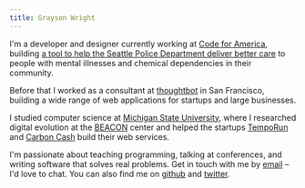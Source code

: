 ```yaml
---
title: Grayson Wright
---
```


I'm a developer and designer
currently working at [Code for America],
building [a tool to help the Seattle Police Department deliver better care][app]
to people with mental illnesses and chemical dependencies
in their community.

Before that I worked as a consultant at [thoughtbot] in San Francisco,
building a wide range of web applications for startups and large businesses.

I studied computer science at [Michigan State University][MSU],
where I researched digital evolution at the [BEACON] center
and helped the startups [TempoRun] and [Carbon Cash] build their web services.

I'm passionate about teaching programming,
talking at conferences,
and writing software that solves real problems.
Get in touch with me by [email] – I'd love to chat.
You can also find me on [github] and [twitter].


[Code for America]: https://www.codeforamerica.org/
[app]: https://www.codeforamerica.org/why-government/our-partners/seattle-wa/

[thoughtbot]: https://thoughtbot.com

[MSU]: http://cse.msu.edu
[BEACON]: http://beacon-center.org/
[TempoRun]: http://temporunapp.com
[Carbon Cash]: http://carboncash.co

[email]: mailto:wright.grayson@gmail.com
[github]: https://github.com/graysonwright
[twitter]: http://twitter.com/grayson_wright
